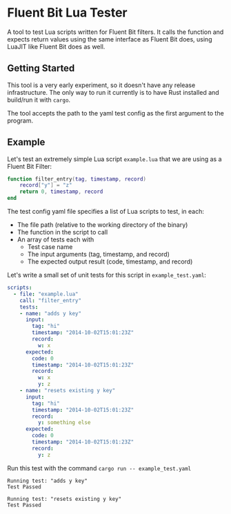 # Fluent Bit Lua Tester

A tool to test Lua scripts written for Fluent Bit filters. It calls the function and expects return values using the same interface as Fluent Bit does, using LuaJIT like Fluent Bit does as well.

## Getting Started

This tool is a very early experiment, so it doesn't have any release infrastructure. The only way to run it currently is to have Rust installed and build/run it with `cargo`.

The tool accepts the path to the yaml test config as the first argument to the program.

## Example

Let's test an extremely simple Lua script `example.lua` that we are using as a Fluent Bit Filter:

```lua
function filter_entry(tag, timestamp, record)
    record["y"] = "z"
    return 0, timestamp, record
end
```

The test config yaml file specifies a list of Lua scripts to test, in each:
* The file path (relative to the working directory of the binary)
* The function in the script to call
* An array of tests each with
    - Test case name
    - The input arguments (tag, timestamp, and record)
    - The expected output result (code, timestamp, and record)

Let's write a small set of unit tests for this script in `example_test.yaml`:

```yaml
scripts:
  - file: "example.lua"
    call: "filter_entry"
    tests:
    - name: "adds y key"
      input: 
        tag: "hi"
        timestamp: "2014-10-02T15:01:23Z"
        record:
          w: x
      expected:
        code: 0
        timestamp: "2014-10-02T15:01:23Z"
        record:
          w: x
          y: z
    - name: "resets existing y key"
      input: 
        tag: "hi"
        timestamp: "2014-10-02T15:01:23Z"
        record:
          y: something else
      expected:
        code: 0
        timestamp: "2014-10-02T15:01:23Z"
        record:
          y: z
```

Run this test with the command `cargo run -- example_test.yaml`

```
Running test: "adds y key"
Test Passed

Running test: "resets existing y key"
Test Passed
```